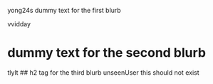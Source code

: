 yong24s
dummy text for the first blurb
<!--author-->
vvidday
<h1>dummy text for the second blurb</h1>
<!--author-->
tlylt
## h2 tag for the third blurb
<!--author-->
unseenUser
this should not exist
<!--author-->
